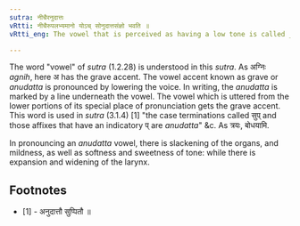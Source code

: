 ```yaml
---
sutra: नीचैरनुदात्तः
vRtti: नीचैरुपलभ्यमानो योऽच् सोनुदात्तसंज्ञो भवति ॥
vRtti_eng: The vowel that is perceived as having a low tone is called _Anudatta_ or gravely accented.

---
```

The word "vowel" of _sutra_ (1.2.28) is understood in this _sutra_. As अग्निः _agnih_, here अ has the grave accent. The vowel accent known as grave or _anudatta_ is pronounced by lowering the voice. In writing, the _anudatta_ is marked by a line underneath the vowel. The vowel which is uttered from the lower portions of its special place of pronunciation gets the grave accent.
This word is used in _sutra_ (3.1.4) \[1\] "the case terminations called सुप् and those affixes that have an indicatory प् are _anudatta_" &c. As त्रयः, बोधयामि.

In pronouncing an _anudatta_ vowel, there is slackening of the organs, and mildness, as well as softness and sweetness of tone: while there is expansion and widening of the larynx.

## Footnotes
- [1] - अनुदात्तौ सुप्पितौ ॥